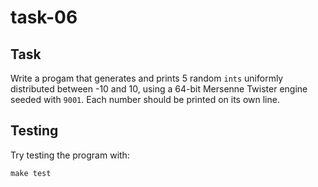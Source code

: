 # task-06

## Task

Write a progam that generates and prints 5 random `ints` uniformly distributed between -10 and 10, using a 64-bit Mersenne Twister engine seeded with `9001`. Each number should be printed on its own line.

## Testing

Try testing the program with:

```shell
make test
```
